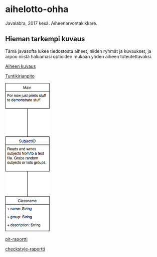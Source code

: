 # aihelotto-ohha
Javalabra, 2017 kesä. Aiheenarvontakikkare.

## Hieman tarkempi kuvaus

Tämä javasofta lukee tiedostosta aiheet, niiden ryhmät ja kuvaukset, ja arpoo niistä haluamasi optioiden mukaan yhden aiheen toteutettavaksi.

[Aiheen kuvaus](dokumentaatio/aiheenKuvausJaRakenne.md)

[Tuntikirjanpito](dokumentaatio/tuntikirjanpito.md)

![xkcd-vitsin paikka](dokumentaatio/luokkakaavio.png)

[pit-raportti](https://htmlpreview.github.io/?https://github.com/mattikan/aihelotto-ohha/blob/master/dokumentaatio/pit/viikko3/index.html)

[checkstyle-raportti](https://htmlpreview.github.io/?https://github.com/mattikan/aihelotto-ohha/blob/master/dokumentaatio/checkstyle/viikko3/checkstyle.html)